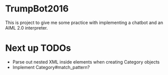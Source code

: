 # TrumpBot2016

This is project to give me some practice with implementing a chatbot 
and an AIML 2.0 interpreter.

# Next up TODOs

- Parse out nested XML inside <pattern> elements when creating Category objects
- Implement Category#match_pattern?


